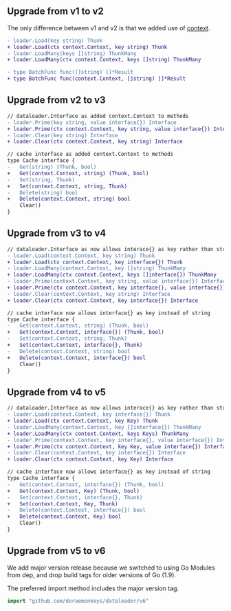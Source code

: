 ## Upgrade from v1 to v2
The only difference between v1 and v2 is that we added use of [context](https://golang.org/pkg/context).

```diff
- loader.Load(key string) Thunk
+ loader.Load(ctx context.Context, key string) Thunk
- loader.LoadMany(keys []string) ThunkMany
+ loader.LoadMany(ctx context.Context, keys []string) ThunkMany
```

```diff
- type BatchFunc func([]string) []*Result
+ type BatchFunc func(context.Context, []string) []*Result
```

## Upgrade from v2 to v3
```diff
// dataloader.Interface as added context.Context to methods
- loader.Prime(key string, value interface{}) Interface
+ loader.Prime(ctx context.Context, key string, value interface{}) Interface
- loader.Clear(key string) Interface
+ loader.Clear(ctx context.Context, key string) Interface
```

```diff
// cache interface as added context.Context to methods
type Cache interface {
-	Get(string) (Thunk, bool)
+	Get(context.Context, string) (Thunk, bool)
-	Set(string, Thunk)
+	Set(context.Context, string, Thunk)
-	Delete(string) bool
+	Delete(context.Context, string) bool
	Clear()
}
```

## Upgrade from v3 to v4
```diff
// dataloader.Interface as now allows interace{} as key rather than string
- loader.Load(context.Context, key string) Thunk
+ loader.Load(ctx context.Context, key interface{}) Thunk
- loader.LoadMany(context.Context, key []string) ThunkMany
+ loader.LoadMany(ctx context.Context, keys []interface{}) ThunkMany
- loader.Prime(context.Context, key string, value interface{}) Interface
+ loader.Prime(ctx context.Context, key interface{}, value interface{}) Interface
- loader.Clear(context.Context, key string) Interface
+ loader.Clear(ctx context.Context, key interface{}) Interface
```

```diff
// cache interface now allows interface{} as key instead of string
type Cache interface {
-	Get(context.Context, string) (Thunk, bool)
+	Get(context.Context, interface{}) (Thunk, bool)
-	Set(context.Context, string, Thunk)
+	Set(context.Context, interface{}, Thunk)
-	Delete(context.Context, string) bool
+	Delete(context.Context, interface{}) bool
	Clear()
}
```

## Upgrade from v4 to v5
```diff
// dataloader.Interface as now allows interace{} as key rather than string
- loader.Load(context.Context, key interface{}) Thunk
+ loader.Load(ctx context.Context, key Key) Thunk
- loader.LoadMany(context.Context, key []interface{}) ThunkMany
+ loader.LoadMany(ctx context.Context, keys Keys) ThunkMany
- loader.Prime(context.Context, key interface{}, value interface{}) Interface
+ loader.Prime(ctx context.Context, key Key, value interface{}) Interface
- loader.Clear(context.Context, key interface{}) Interface
+ loader.Clear(ctx context.Context, key Key) Interface
```

```diff
// cache interface now allows interface{} as key instead of string
type Cache interface {
-	Get(context.Context, interface{}) (Thunk, bool)
+	Get(context.Context, Key) (Thunk, bool)
-	Set(context.Context, interface{}, Thunk)
+	Set(context.Context, Key, Thunk)
-	Delete(context.Context, interface{}) bool
+	Delete(context.Context, Key) bool
	Clear()
}
```

## Upgrade from v5 to v6

We add major version release because we switched to using Go Modules from dep,
and drop build tags for older versions of Go (1.9).

The preferred import method includes the major version tag.

```go
import "github.com/doraemonkeys/dataloader/v6"
```
